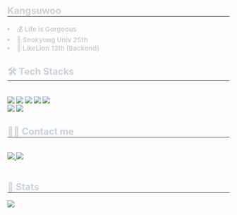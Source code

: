 <div style="text-align: left;"> 
    <h2 style="border-bottom: 1px solid #21262d; color: #c9d1d9;"> Kangsuwoo </h2>  
    <div style="font-weight: 700; font-size: 15px; text-align: left; color: #c9d1d9;"> <li> 💰 Life is Gorgeous </li><li> 📖 Seokyung Univ 25th</li><li> 🦁 LikeLion 13th (Backend) </div> 
    </div>
    <div style="text-align: left;">
    <h2 style="border-bottom: 1px solid #21262d; color: #c9d1d9;"> 🛠️ Tech Stacks </h2> <br> 
    <div style="margin: ; text-align: left;" "text-align: left;"> <img src="https://img.shields.io/badge/C++-00599C?style=for-the-badge&logo=C%2B%2B&logoColor=white">
          <img src="https://img.shields.io/badge/C-A8B9CC?style=for-the-badge&logo=C&logoColor=white">
          <img src="https://img.shields.io/badge/Git-F05032?style=for-the-badge&logo=Git&logoColor=white">
          <img src="https://img.shields.io/badge/Github-181717?style=for-the-badge&logo=Github&logoColor=white">
          <img src="https://img.shields.io/badge/Python-3776AB?style=for-the-badge&logo=Python&logoColor=white">
          <br/><img src="https://img.shields.io/badge/Java-007396?style=for-the-badge&logo=Java&logoColor=white">
          <img src="https://img.shields.io/badge/Spring Boot-6DB33F?style=for-the-badge&logo=Spring Boot&logoColor=white">
          </div>
    </div>
    <div style="text-align: left;">
    <h2 style="border-bottom: 1px solid #21262d; color: #c9d1d9;"> 🧑‍💻 Contact me </h2> <br> 
    <div style="text-align: left;"> <a href=7ro.__.06> <img src="https://img.shields.io/badge/Instagram-E4405F?style=for-the-badge&logo=Instagram&logoColor=white&link=7ro.__.06"> </a>
         <a href=mailto:kangsuwoo@skuniv.ac.kr> <img src="https://img.shields.io/badge/Gmail-EA4335?style=for-the-badge&logo=Gmail&logoColor=white&link=mailto:kangsuwoo@skuniv.ac.kr"> </a>
          </div>  <br> 
    <div style="text-align: left;">  </div> 
    </div>
    <div style="text-align: left;"> 
    <h2 style="border-bottom: 1px solid #21262d; color: #c9d1d9;"> 🏅 Stats </h2> <div style="text-align: left;">  <img src="https://github-readme-stats.vercel.app/api/top-langs/?username=Kangsuwoo&layout=compact&bg_color=180,000000,&title_color=000000&text_color=000000"
           /> </div> 
    </div>
    
